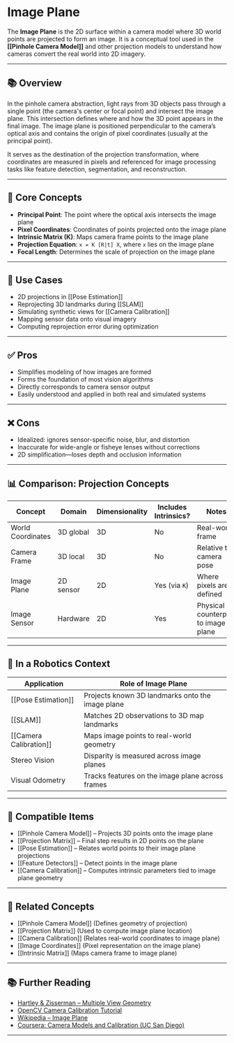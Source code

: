 # Image Plane

The **Image Plane** is the 2D surface within a camera model where 3D world points are projected to form an image. It is a conceptual tool used in the **[[Pinhole Camera Model]]** and other projection models to understand how cameras convert the real world into 2D imagery.

---

## 📚 Overview

In the pinhole camera abstraction, light rays from 3D objects pass through a single point (the camera's center or focal point) and intersect the image plane. This intersection defines where and how the 3D point appears in the final image. The image plane is positioned perpendicular to the camera’s optical axis and contains the origin of pixel coordinates (usually at the principal point).

It serves as the destination of the projection transformation, where coordinates are measured in pixels and referenced for image processing tasks like feature detection, segmentation, and reconstruction.

---

## 🧠 Core Concepts

- **Principal Point**: The point where the optical axis intersects the image plane  
- **Pixel Coordinates**: Coordinates of points projected onto the image plane  
- **Intrinsic Matrix (K)**: Maps camera frame points to the image plane  
- **Projection Equation**: `x = K [R|t] X`, where `x` lies on the image plane  
- **Focal Length**: Determines the scale of projection on the image plane  

---

## 🧰 Use Cases

- 2D projections in [[Pose Estimation]]  
- Reprojecting 3D landmarks during [[SLAM]]  
- Simulating synthetic views for [[Camera Calibration]]  
- Mapping sensor data onto visual imagery  
- Computing reprojection error during optimization  

---

## ✅ Pros

- Simplifies modeling of how images are formed  
- Forms the foundation of most vision algorithms  
- Directly corresponds to camera sensor output  
- Easily understood and applied in both real and simulated systems  

---

## ❌ Cons

- Idealized: ignores sensor-specific noise, blur, and distortion  
- Inaccurate for wide-angle or fisheye lenses without corrections  
- 2D simplification—loses depth and occlusion information  

---

## 📊 Comparison: Projection Concepts

| Concept             | Domain       | Dimensionality | Includes Intrinsics? | Notes                          |
|---------------------|--------------|----------------|------------------------|---------------------------------|
| World Coordinates   | 3D global    | 3D             | No                     | Real-world frame                |
| Camera Frame        | 3D local     | 3D             | No                     | Relative to camera pose         |
| Image Plane         | 2D sensor    | 2D             | Yes (via `K`)          | Where pixels are defined        |
| Image Sensor        | Hardware     | 2D             | Yes                    | Physical counterpart to image plane |

---

## 🤖 In a Robotics Context

| Application              | Role of Image Plane                          |
|--------------------------|-----------------------------------------------|
| [[Pose Estimation]]      | Projects known 3D landmarks onto the image plane  
| [[SLAM]]                 | Matches 2D observations to 3D map landmarks  
| [[Camera Calibration]]   | Maps image points to real-world geometry  
| Stereo Vision            | Disparity is measured across image planes  
| Visual Odometry          | Tracks features on the image plane across frames  

---

## 🔧 Compatible Items

- [[Pinhole Camera Model]] – Projects 3D points onto the image plane  
- [[Projection Matrix]] – Final step results in 2D points on the plane  
- [[Pose Estimation]] – Relates world points to their image plane projections  
- [[Feature Detectors]] – Detect points in the image plane  
- [[Camera Calibration]] – Computes intrinsic parameters tied to image plane geometry  

---

## 🔗 Related Concepts

- [[Pinhole Camera Model]] (Defines geometry of projection)  
- [[Projection Matrix]] (Used to compute image plane location)  
- [[Camera Calibration]] (Relates real-world coordinates to image plane)  
- [[Image Coordinates]] (Pixel representation on the image plane)  
- [[Intrinsic Matrix]] (Maps camera frame to image plane)  

---

## 📚 Further Reading

- [Hartley & Zisserman – Multiple View Geometry](https://www.cambridge.org/core/books/multiple-view-geometry-in-computer-vision/75C4BBF3D38D7D7EC70D582893BF78C6)  
- [OpenCV Camera Calibration Tutorial](https://docs.opencv.org/master/dc/dbb/tutorial_py_calibration.html)  
- [Wikipedia – Image Plane](https://en.wikipedia.org/wiki/Image_plane)  
- [Coursera: Camera Models and Calibration (UC San Diego)](https://www.coursera.org/learn/introduction-computer-vision)  

---
